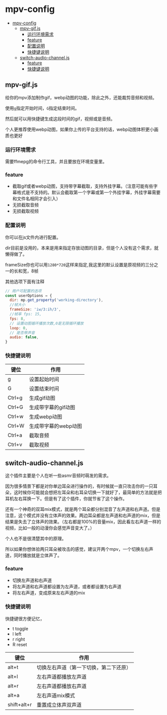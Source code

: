 # mpv-config
- [mpv-config](#mpv-config)
  - [mpv-gif.js](#mpv-gifjs)
    - [运行环境需求](#运行环境需求)
    - [feature](#feature)
    - [配置说明](#配置说明)
    - [快捷键说明](#快捷键说明)
  - [switch-audio-channel.js](#switch-audio-channeljs)
    - [feature](#feature-1)
    - [快捷键说明](#快捷键说明-1)




## mpv-gif.js



给你的mpv添加制作gif，webp动图的功能，除此之外，还能裁剪音频和视频。

使用`g`指定开始时间，`G`指定结束时间。

然后就可以用快捷键生成这段时间的gif，视频或是音频。

个人更推荐使用webp动图，如果你上传的平台支持的话，webp动图体积更小画质也更好



### 运行环境需求

需要ffmepg的命令行工具，并且要放在环境变量里。

### feature

* 截取gif或者webp动图，支持带字幕截取，支持外挂字幕。（注意可能有些字幕格式是不支持的。默认会截取第一个字幕或第一个外挂字幕，外挂字幕需要和文件名相同才会引入）
* 无损截取音频
* 无损截取视频

### 配置说明

你可以在js文件内进行配置。

dir目前是没用的，本来是用来指定存放动图的目录，但是个人没有这个需求，就懒得做了。

frameSize你也可以用`1280*720`这样来指定,我这里的默认设置是原视频的三分之一的长和宽，8帧

其他选项下面有注释

```javascript
// 用户可配置的选项
const userOptions = {
  dir: mp.get_property('working-directory'),
  //帧大小
  frameSize: 'iw/3:ih/3',
  //帧率 fps: 15,
  fps: 8,
  // 设置动图循环播放次数,0是无限循环播放
  loop: 0,
  // 是否带声音
  audio: false,
}
```

### 快捷键说明

| 键位   | 作用                 |
| ------ | -------------------- |
| g      | 设置起始时间         |
| G      | 设置结束时间         |
| Ctrl+g | 生成gif动图          |
| Ctrl+G | 生成带字幕的gif动图  |
| Ctrl+w | 生成webp动图         |
| Ctrl+W | 生成带字幕的webp动图 |
| Ctrl+a | 截取音频             |
| Ctrl+v | 截取视频             |

## switch-audio-channel.js

这个插件主要是个人在听一些asmr音频时萌发的需求。

因为很多情景下都是对你单边耳朵进行操作的，有时候就一直只攻击你的一只耳朵，这时候你可能就会想把左耳朵和右耳朵切换一下就好了，最简单的方法就是把耳机左右耳换一下。但是有了这个插件，你就节省了这个操作。

还有一个神奇的双耳mix模式，就是两个耳朵都分别混音了左声道和右声道。但是注意，这个模式并没有立体声的效果。两边耳朵都是左声道和右声道的mix，但是结果是失去了立体声的效果。（左右都是100%的音量mix，因此看左右声道一样的视频，比如一般的动漫你会感觉声音变大了。）

个人也不是很清楚其中的原理。

所以如果你想体验两只耳朵被攻击的感觉，建议开两个mpv，一个切换左右声道，同时播放就是立体声了。



### feature

* 切换左声道和右声道
* 将左声道和右声道都设置为左声道，或者都设置为右声道
* 将左右声道，变成原来左右声道的mix



### 快捷键说明

快捷键很方便记忆，

* t toggle
* l left
* r right
* R reset

| 键位        | 作用                                   |
| ----------- | -------------------------------------- |
| alt+t       | 切换左右声道（第一下切换，第二下还原） |
| alt+l       | 左右声道都播放左声道                   |
| alt+r       | 左右声道都播放右声道                   |
| alt+a       | 左右声道mix模式                        |
| shift+alt+r | 重置成立体声双声道                     |
